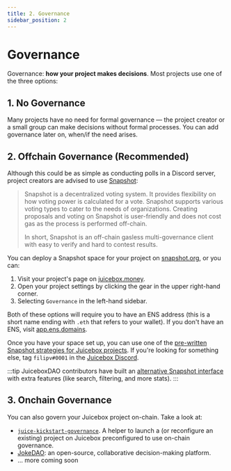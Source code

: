 ```yaml
---
title: 2. Governance
sidebar_position: 2
---
```


# Governance

Governance: **how your project makes decisions**. Most projects use one of the three options:

## 1. No Governance

Many projects have no need for formal governance — the project creator or a small group can make decisions without formal processes. You can add governance later on, when/if the need arises.

## 2. Offchain Governance (Recommended)

Although this could be as simple as conducting polls in a Discord server, project creators are advised to use [Snapshot](https://snapshot.org):

> Snapshot is a decentralized voting system. It provides flexibility on how voting power is calculated for a vote. Snapshot supports various voting types to cater to the needs of organizations. Creating proposals and voting on Snapshot is user-friendly and does not cost gas as the process is performed off-chain.
> 
> In short, Snapshot is an off-chain gasless multi-governance client with easy to verify and hard to contest results.

You can deploy a Snapshot space for your project on [snapshot.org](https://snapshot.org/#/setup), or you can:

1. Visit your project's page on [juicebox.money](https://juicebox.money).
2. Open your project settings by clicking the gear in the upper right-hand corner.
3. Selecting `Governance` in the left-hand sidebar. 

Both of these options will require you to have an ENS address (this is a short name ending with `.eth` that refers to your wallet). If you don't have an ENS, visit [app.ens.domains](https://app.ens.domains).

Once you have your space set up, you can use one of the [pre-written Snapshot strategies for Juicebox projects](/user/resources/snapshot/). If you're looking for something else, tag `filipv#0001` in the [Juicebox Discord](https://discord.gg/juicebox).

:::tip
JuiceboxDAO contributors have built an [alternative Snapshot interface](https://juicetool.xyz/snapshot) with extra features (like search, filtering, and more stats).
:::

## 3. Onchain Governance

You can also govern your Juicebox project on-chain. Take a look at:

- [`juice-kickstart-governance`](https://github.com/xBA5ED/juice-kickstart-governance). A helper to launch a (or reconfigure an existing) project on Juicebox preconfigured to use on-chain governance.
- [JokeDAO](https://jokedao.io): an open-source, collaborative decision-making platform.
- ... more coming soon

